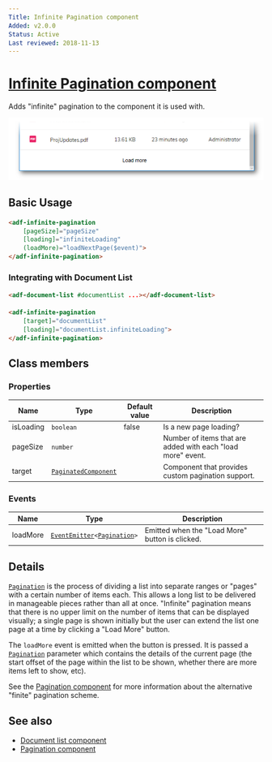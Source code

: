 ```yaml
---
Title: Infinite Pagination component
Added: v2.0.0
Status: Active
Last reviewed: 2018-11-13
---
```


# [Infinite Pagination component](../../lib/core/pagination/infinite-pagination.component.ts "Defined in infinite-pagination.component.ts")

Adds "infinite" pagination to the component it is used with.

![Infinite Pagination screenshot](../docassets/images/InfPagination.png)

## Basic Usage

```html
<adf-infinite-pagination
    [pageSize]="pageSize"
    [loading]="infiniteLoading"
    (loadMore)="loadNextPage($event)">
</adf-infinite-pagination>
```

### Integrating with Document List

```html
<adf-document-list #documentList ...></adf-document-list>

<adf-infinite-pagination 
    [target]="documentList"
    [loading]="documentList.infiniteLoading">
</adf-infinite-pagination>
```

## Class members

### Properties

| Name | Type | Default value | Description |
| ---- | ---- | ------------- | ----------- |
| isLoading | `boolean` | false | Is a new page loading? |
| pageSize | `number` |  | Number of items that are added with each "load more" event. |
| target | [`PaginatedComponent`](../../lib/core/pagination/paginated-component.interface.ts) |  | Component that provides custom pagination support. |

### Events

| Name | Type | Description |
| ---- | ---- | ----------- |
| loadMore | [`EventEmitter`](https://angular.io/api/core/EventEmitter)`<`[`Pagination`](../../lib/content-services/document-list/models/document-library.model.ts)`>` | Emitted when the "Load More" button is clicked. |

## Details

[`Pagination`](../../lib/content-services/document-list/models/document-library.model.ts) is the process of dividing a list into separate ranges or "pages" with a
certain number of items each. This allows a long list to be delivered in manageable pieces
rather than all at once. "Infinite" pagination means that there is no upper limit on
the number of items that can be displayed visually; a single page is shown initially but
the user can extend the list one page at a time by clicking a "Load More" button.

The `loadMore` event is emitted when the button is pressed. It is passed a
[`Pagination`](../../lib/content-services/document-list/models/document-library.model.ts)
parameter which contains the details of the current page (the start offset of the
page within the list to be shown, whether there are more items left to show, etc).

See the [Pagination component](pagination.component.md) for more information about the alternative "finite" pagination scheme.

## See also

-   [Document list component](../content-services/document-list.component.md)
-   [Pagination component](pagination.component.md)

